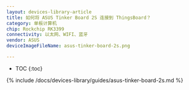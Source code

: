 ```yaml
---
layout: devices-library-article
title: 如何将 ASUS Tinker Board 2S 连接到 ThingsBoard？
category: 单板计算机
chip: Rockchip RK3399
connectivity: 以太网、WIFI、蓝牙
vendor: ASUS
deviceImageFileName: asus-tinker-board-2s.png

---
```



* TOC
{:toc}

{% include /docs/devices-library/guides/asus-tinker-board-2s.md %}